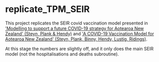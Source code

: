 # replicate_TPM_SEIR
This project replicates the SEIR covid vaccination model presented in ['Modelling to support a future COVID-19 strategy for Aotearoa New Zealand' (Steyn, Plank & Hendy)](https://cpb-ap-se2.wpmucdn.com/blogs.auckland.ac.nz/dist/d/75/files/2017/01/modelling-to-support-a-future-covid-19-strategy-for-aotearoa-new-zealand.pdf) and ['A COVID-19 Vaccination Model for Aotearoa New Zealand' (Steyn, Plank, Binny, Hendy, Lustig, Ridings)](https://www.tepunahamatatini.ac.nz/2021/06/30/a-covid-19-vaccination-model-for-aotearoa-new-zealand/).

At this stage the numbers are slightly off, and it only does the main SEIR model (not the hospitalisations and deaths subroutine).
